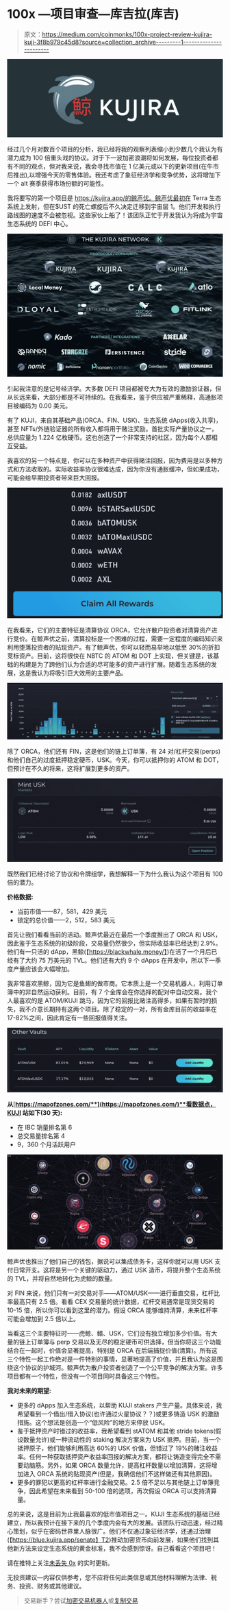 # 100x —项目审查—库吉拉(库吉)

> 原文：<https://medium.com/coinmonks/100x-project-review-kujira-kuji-3f8b979c45d8?source=collection_archive---------1----------------------->

![](img/69c81e25c028e9b2408224f85e6e3238.png)

经过几个月对数百个项目的分析，我已经将我的观察列表缩小到少数几个我认为有潜力成为 100 倍重头戏的协议。对于下一波加密浪潮将如何发展，每位投资者都有不同的观点，但对我来说，我会寻找市值在 1 亿美元或以下的更新项目(在牛市后推出),以增强今天的零售体验。我还考虑了象征经济学和竞争优势，这将增加下一个 alt 赛季获得市场份额的可能性。

我将要写的第一个项目是 https://kujira.app/的鲸声优。鲸声优最初在 Terra 生态系统上发射，但在$UST 的死亡螺旋后不久决定迁移到宇宙层 1。他们开发和执行路线图的速度不会被忽视。这些家伙上船了！该团队正忙于开发我认为将成为宇宙生态系统的 DEFI 中心。

![](img/39b8671be673570a69b8bc756172ef26.png)

引起我注意的是记号经济学。大多数 DEFI 项目都被夸大为有效的激励验证器，但从长远来看，大部分都是不可持续的。在我看来，鉴于供应被严重稀释，高通胀项目被编码为 0.00 美元。

有了 KUJI，来自其基础产品(ORCA、FIN、USK)、生态系统 dApps(收入共享)，甚至 NFTs/外链验证器的所有收入都将用于赌注奖励。首批实际产量协议之一，总供应量为 1.224 亿枚硬币。这也创造了一个非常支持的社区，因为每个人都相互受益。

我喜欢的另一个特点是，你可以在多种资产中获得赌注回报，因为费用是以多种方式和方法收取的。实际收益率协议很难达成，因为你没有通胀缓冲，但如果成功，可能会给早期投资者带来巨大回报。

![](img/b73285914f84ed66c9035e33505a1968.png)

在我看来，它们的主要特征是清算协议 ORCA，它允许散户投资者对清算资产进行竞价。在鲸声优之前，清算投标是一个困难的过程，需要一定程度的编码知识来利用堕落投资者的贴现资产。有了鲸声优，你可以轻而易举地以低至 30%的折扣竞标资产。目前，这将很快在 NBTC 的 ATOM 和 DOT 上实现，但关键是，该基础的构建是为了跨他们认为合适的尽可能多的资产进行扩展。随着生态系统的发展，这是我认为将吸引巨大效用的主要产品。

![](img/5a311a8e64700a9712434975128cf875.png)

除了 ORCA，他们还有 FIN，这是他们的链上订单簿，有 24 对/杠杆交易(perps)和他们自己的过度抵押稳定硬币，USK。今天，你可以抵押你的 ATOM 和 DOT，但预计在不久的将来，这将扩展到更多的资产。

![](img/c54f450fe5d8043171ed97c26557c038.png)

既然我们已经讨论了协议和令牌组学，我想解释一下为什么我认为这个项目有 100 倍的潜力。

**价格数据:**

*   当前市值——87，581，429 美元
*   锁定的总价值——2，512，583 美元

首先让我们看看当前的活动。鲸声优最近在最后一个季度推出了 ORCA 和 USK，因此鉴于生态系统的初级阶段，交易量仍然很少，但实际收益率已经达到 2.9%。他们有一只活的 dApp，黑鲸(【https://blackwhale.money/】)在活了一个月后已经有了大约 75 万美元的 TVL。他们还有大约 9 个 dApps 在开发中，所以下一季度产量应该会大幅增加。

我非常喜欢黑鲸，因为它是鱼翅的做市商。它本质上是一个交易机器人，利用订单簿中的非自然运动获利。目前，有 7 个金库会在你选择的配对中自动交易。我个人最喜欢的是 ATOM/KUJI 跳马，因为它的回报比赌注高得多，如果有暂时的损失，我不介意长期持有这两个项目。除了稳定的一对，所有金库目前的收益率在 17-82%之间，因此肯定有一些回报值得关注。

![](img/8c08a009da787258e73668642445615d.png)

**从**[**https://mapofzones.com/**](https://mapofzones.com/)**看数据点，KUJI 站如下(30 天):**

*   在 IBC 销量排名第 6
*   总交易量排名第 4
*   9，360 个月活跃用户

![](img/59aa5cab50e12a23d16ecdbcb3ec5a1d.png)

鲸声优也推出了他们自己的钱包，据说可以集成债务卡，这样你就可以用 USK 支付日常开支。这将是另一个关键的驱动力，通过 USK 造币，将提升整个生态系统的 TVL，并将自然地转化为虎鲸的数量。

对 FIN 来说，他们只有一对交易对手——ATOM/USK——进行垂直交易，杠杆比率最高只有 2.5 倍。看看 CEX 交易量的统计数据，杠杆交易通常是现货交易的 10-15 倍，所以你可以看到这里的潜力。假设 ORCA 能够维持清算，未来杠杆率可能会增加到 2.5 倍以上。

当看这三个主要特征时——虎鲸、鳍、USK，它们没有独立增加多少价值。有大量的链上订单簿与 perp 交易以及无尽的稳定硬币可供选择，但当你将这三个功能结合在一起时，价值会显著提高，特别是 ORCA 在后端捕捉价值(清算)。所有这三个特性一起工作绝对是一件特别的事情，显著地提高了价值，并且我认为这是围绕这个协议的护城河。鲸声优为散户投资者创造了一个公平竞争的解决方案。许多项目都有一个特性，但没有一个项目同时具备这三个特性。

**我对未来的期望:**

*   更多的 dApps 加入生态系统，以帮助 KUJI stakers 产生产量。具体来说，我希望看到一个借出/借入协议(也许通过火星协议？？)或更多铸造 USK 的激励措施。这个想法是创造一个“低风险”的地方来停放 USK。
*   鉴于抵押资产时错过的收益率，我希望看到 stATOM 和其他 stride tokens(假设数量允许)或一种流动性的 staking 解决方案来为 USK 抵押。目前，当一个抵押原子，他们能够利用高达 60%的 USK 价值，但错过了 19%的赌注收益率。任何一种获取抵押资产收益率回报的解决方案，都将让铸造变得完全不需要动脑筋。另外，如果 ORCA 数量允许，提高杠杆数量以增加清算，这将增加进入 ORCA 系统的贴现资产(但是，我确信他们不这样做还有其他原因)。
*   更多的罪犯以更高的杠杆率进行金融交易。2.5 倍不足以与其他链上订单簿竞争，因此希望在未来看到 50-100 倍的选项，再次假设 ORCA 可以支持清算量。

总的来说，这是目前为止我最喜欢的低市值项目之一。KUJI 生态系统的基础已经建立，所以我预计在接下来的几个季度内会有大的发展。该团队行动迅速，经过精心策划，似乎在密码世界里人脉很广。他们不仅通过象征经济学，还通过治理(【https://blue.kujira.app/senate】T2)推动加密货币向前发展，如果他们找到其他新方法来设定生态系统的黄金标准，我不会感到惊讶。自己看看这个项目吧！

请在推特上关注[未丢失 0x](https://twitter.com/undisclosed0x) 的实时更新。

无投资建议—内容仅供参考，您不应将任何此类信息或其他材料理解为法律、税务、投资、财务或其他建议。

> 交易新手？尝试[加密交易机器人](/coinmonks/crypto-trading-bot-c2ffce8acb2a)或[复制交易](/coinmonks/top-10-crypto-copy-trading-platforms-for-beginners-d0c37c7d698c)